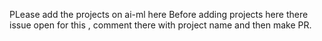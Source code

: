 PLease add the projects on ai-ml here
Before adding projects here there issue open for this , comment there with project name and then make PR.
